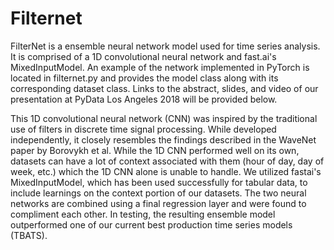 # Filternet

FilterNet is a ensemble neural network model used for time series analysis. It is comprised of a 1D convolutional neural network and fast.ai's MixedInputModel. An example of the network implemented in PyTorch is located in filternet.py and provides the model class along with its corresponding dataset class. Links to the abstract, slides, and video of our presentation at PyData Los Angeles 2018 will be provided below.

This 1D convolutional neural network (CNN) was inspired by the traditional use of filters in discrete time signal processing. While developed independently, it closely resembles the findings described in the WaveNet paper by Borovykh et al. While the 1D CNN performed well on its own, datasets can have a lot of context associated with them (hour of day, day of week, etc.) which the 1D CNN alone is unable to handle. We utilized fastai's MixedInputModel, which has been used successfully for tabular data, to include learnings on the context portion of our datasets. The two neural networks are combined using a final regression layer and were found to compliment each other. In testing, the resulting ensemble model outperformed one of our current best production time series models (TBATS).
